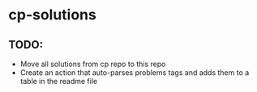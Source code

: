 # cp-solutions
## TODO:
- Move all solutions from cp repo to this repo
- Create an action that auto-parses problems tags and adds them to a table in the readme file
